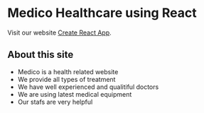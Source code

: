 # Medico Healthcare using React

Visit our website [Create React App](https://github.com/facebook/create-react-app).

## About this site
* Medico is a health related website
* We provide all types of treatment
* We have well experienced and qualitiful doctors
* We are using latest medical equipment
* Our stafs are very helpful
